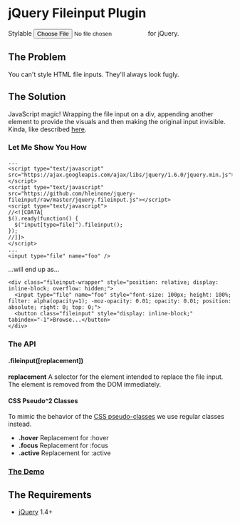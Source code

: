 # jQuery Fileinput Plugin
Stylable <input type="file"> for jQuery.

## The Problem
You can't style HTML file inputs. They'll always look fugly.

## The Solution
JavaScript magic! Wrapping the file input on a div, appending another element to provide the visuals and then making the original input invisible. Kinda, like described [here](http://www.viget.com/inspire/custom-file-inputs-with-a-bit-of-jquery/).
### Let Me Show You How

    ...
    <script type="text/javascript" src="https://ajax.googleapis.com/ajax/libs/jquery/1.6.0/jquery.min.js"></script>
    <script type="text/javascript" src="https://github.com/hleinone/jquery-fileinput/raw/master/jquery.fileinput.js"></script>
    <script type="text/javascript">
    //<![CDATA[
    $().ready(function() {
      $("input[type=file]").fileinput();
    });
    //]]>
    </script>
    ...
    <input type="file" name="foo" />

...will end up as...

    <div class="fileinput-wrapper" style="position: relative; display: inline-block; overflow: hidden;">
      <input type="file" name="foo" style="font-size: 100px; height: 100%; filter: alpha(opacity=1); -moz-opacity: 0.01; opacity: 0.01; position: absolute; right: 0; top: 0;">
      <button class="fileinput" style="display: inline-block;" tabindex="-1">Browse...</button>
    </div>

### The API
#### .fileinput([replacement])
**replacement** A selector for the element intended to replace the file input. The element is removed from the DOM immediately.
#### CSS Pseudo^2 Classes
To mimic the behavior of the [CSS pseudo-classes](http://www.w3schools.com/css/css_pseudo_classes.asp) we use regular classes instead.
* **.hover** Replacement for :hover
* **.focus** Replacement for :focus
* **.active** Replacement for :active

### [The Demo](http://jsfiddle.net/hleinone/UF4nr/)

## The Requirements
* [jQuery](http://jquery.com/) 1.4+

